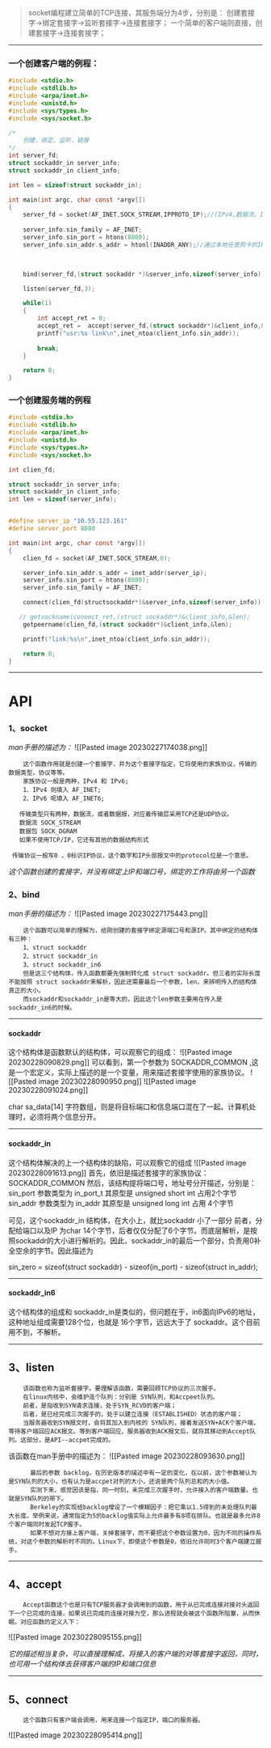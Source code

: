>socket编程建立简单的TCP连接，其服务端分为4步，分别是：
>创建套接字->绑定套接字->监听套接字->连接套接字；
>一个简单的客户端则直接，创建套接字->连接套接字；


---
### 一个创建客户端的例程：
```c
#include <stdio.h>
#include <stdlib.h>
#include <arpa/inet.h>
#include <unistd.h>
#include <sys/types.h>          
#include <sys/socket.h>

/*
    创建，绑定，监听，链接
*/
int server_fd; 
struct sockaddr_in server_info;
struct sockaddr_in client_info;

int len = sizeof(struct sockaddr_in);

int main(int argc, char const *argv[])
{
    server_fd = socket(AF_INET,SOCK_STREAM,IPPROTO_IP);//(IPv4,数据流，IP协议)
    
    server_info.sin_family = AF_INET;
    server_info.sin_port = htons(8080);
    server_info.sin_addr.s_addr = htonl(INADDR_ANY);//通过本地任意网卡的IP都能接上8080端口

    

    bind(server_fd,(struct sockaddr *)&server_info,sizeof(server_info));

    listen(server_fd,3);

    while(1)
    {
        int accept_ret = 0;
        accept_ret =  accept(server_fd,(struct sockaddr*)&client_info,&len);
        printf("usr:%s link\n",inet_ntoa(client_info.sin_addr));
       
        break;
    }

    return 0;
}

```

### 一个创建服务端的例程
```c
#include <stdio.h>
#include <stdlib.h>
#include <arpa/inet.h>
#include <unistd.h>
#include <sys/types.h>          
#include <sys/socket.h>

int clien_fd; 

struct sockaddr_in server_info;
struct sockaddr_in client_info;
int len = sizeof(server_info);


#define server_ip "10.55.123.161"
#define server_port 8080

int main(int argc, char const *argv[])
{
    clien_fd = socket(AF_INET,SOCK_STREAM,0);

    server_info.sin_addr.s_addr = inet_addr(server_ip);
    server_info.sin_port = htons(8080);
    server_info.sin_family = AF_INET;

    connect(clien_fd(structsockaddr*)&server_info,sizeof(server_info)); 

   // getsockname(connect_ret,(struct sockaddr*)&client_info,&len);
    getpeername(clien_fd,(struct sockaddr*)&client_info,&len);

    printf("link:%s\n",inet_ntoa(client_info.sin_addr));

    return 0;
}
```


---
# API

### 1、socket
_man手册的描述为：_
![[Pasted image 20230227174038.png]]

		这个函数作用就是创建一个套接字，并为这个套接字指定，它将使用的家族协议，传输的数据类型，协议等等。
		家族协议一般是两种，IPv4 和 IPv6;
		1、IPv4 则填入 AF_INET;
		2、IPv6 呢填入 AF_INET6;
	  
	   传输类型只有两种，数据流，或者数据报，对应着传输层采用TCP还是UDP协议。
	   数据流 SOCK_STREAM
	   数据包 SOCK_DGRAM
	   如果不使用TCP/IP，它还有其他的数据结构形式

	 传输协议一般写0 ，0标识IP协议，这个数字和IP头部报文中的protocol位是一个意思。

_这个函数创建的套接字，并没有绑定上IP和端口号，绑定的工作将由另一个函数_

### 2、bind
_man手册的描述为：_
![[Pasted image 20230227175443.png]]

		这个函数可以简单的理解为，给刚创建的套接字绑定源端口号和源IP。其中绑定的结构体有三种：
		1、struct sockaddr
		2、struct sockaddr_in
		3、struct sockaddr_in6
		但是这三个结构体，传入函数都要先强制转化成 struct sockaddr。但三者的实际长度不能按照 struct sockaddr来解析，因此还需要最后一个参数，len，来辨明传入的结构体真正的大小。
		而sockaddr和sockaddr_in是等大的，因此这个len参数主要用在传入是sockaddr_in6的时候。

---
#### sockaddr
这个结构体是函数默认的结构体，可以观察它的组成：
![[Pasted image 20230228090829.png]]
可以看到，第一个参数为 SOCKADDR_COMMON ,这是一个宏定义，实际上描述的是一个变量，用来描述套接字使用的家族协议。
![[Pasted image 20230228090950.png]]
![[Pasted image 20230228091024.png]]

char sa_data[14] 字符数组，则是将目标端口和信息端口混在了一起。计算机处理时，必须将两个信息分开。

---
#### sockaddr_in
这个结构体解决的上一个结构体的缺陷，可以观察它的组成
![[Pasted image 20230228091613.png]]
首先，依旧是描述套接字的家族协议：SOCKADDR_COMMON
然后，该结构提将端口号，地址号分开描述，分别是：
sin_port  参数类型为 in_port_t  其原型是 unsigned short int 占用2个字节
sin_addr  参数类型为 in_addr  其原型是  unsigned long int 占用 4个字节

可见，这个sockaddr_in 结构体，在大小上，就比sockaddr 小了一部分
前者，分配给端口以及IP 为char 14个字节，后者仅仅分配了6个字节。而底层解析，是按照sockaddr的大小进行解析的。因此，sockaddr_in的最后一个部分，负责用0补全空余的字节。因此描述为

sin_zero  =  sizeof(struct sockaddr) - sizeof(in_port) - sizeof(struct in_addr);

---

#### sockaddr_in6
这个结构体的组成和 sockaddr_in是类似的，但问题在于，in6面向IPv6的地址，这种地址组成需要128个位，也就是 16个字节，远远大于了 sockaddr。这个目前用不到，不解析。


---
## 3、listen
		该函数也称为监听套接字。要理解该函数，需要回顾TCP协议的三次握手。
		在linux内核中，会维护连个队列：分别是 SYN队列，和Accpeet队列。
		前者，是指收到SYN请求连接，处于SYN_RCVD的客户端；
		后者，是已经完成三次握手的，处于以建立连接（ESTABLISHED）状态的客户端；
		当服务器收到SYN报文时，会将其加入到内核的 SYN队列，接着发送SYN+ACK个客户端，等待客户端回应ACK报文。等到客户端回应，服务器收到ACK报文后，就将其移动到Accept队列。这部分，是API--accpet完成的。

该函数在man手册中的描述为：
![[Pasted image 20230228093630.png]]

		  最后的参数 backlog，在历史版本的描述中有一定的变化，在以前，这个参数被认为是SYN队列的大小，也有认为是accpet对列的大小，还说是两个队列总和的大小值。
		  实测下来，感觉因该是指，同一时刻，未完成三次握手时，允许接入的客户端数量。也就是SYN队列的带下。
		  Berkeley的实现给backlog增设了一个模糊因子：把它乘以1.5得到的未处理队列最大长度。举例来说，通常指定为5的backlog值实际上允许最多有8项在排队。也就是最多允许8个客户端同时发起TCP握手。
		  如果不想对方接上客户端，关掉套接字，而不要把这个参数设置为0，因为不同的操作系统，对这个参数的解析时不同的。Linux下，即使这个参数是0，依旧允许同时3个客户端建立握手。


---
## 4、accept
		Accept函数这个也是只有TCP服务器才会调用到的函数，用于从已完成连接对接对头返回下一个已完成的连接，如果说已完成的连接对接为空，那么进程就会被这个函数所阻塞，从而休眠。对应函数的定义入下：

![[Pasted image 20230228095155.png]]

_它的描述相当复杂，可以直接理解成，将接入的客户端的对等套接字返回，同时，也可用一个结构体去获得客户端的IP和端口信息_

---

## 5、connect
		这个函数只有客户端会调用，用来连接一个指定IP，端口的服务器。

![[Pasted image 20230228095414.png]]


